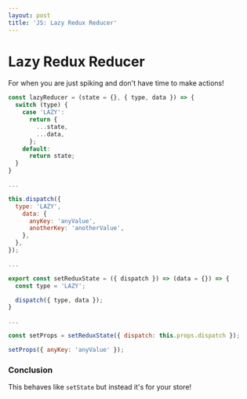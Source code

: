 ```yaml
---
layout: post
title: 'JS: Lazy Redux Reducer'
---
```


# Lazy Redux Reducer

For when you are just spiking and don't have time to make actions!

```js
const lazyReducer = (state = {}, { type, data }) => {
  switch (type) {
    case 'LAZY':
      return {
        ...state,
        ...data,
      };
    default:
      return state;
  }
}

...

this.dispatch({
  type: 'LAZY',
    data: {
      anyKey: 'anyValue',
      anotherKey: 'anotherValue',
    },
  },
});

...

export const setReduxState = ({ dispatch }) => (data = {}) => {
  const type = 'LAZY';

  dispatch({ type, data });
}

...

const setProps = setReduxState({ dispatch: this.props.dispatch });

setProps({ anyKey: 'anyValue' });
```

### Conclusion

This behaves like `setState` but instead it's for your store!

